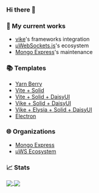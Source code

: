 ### Hi there 👋

<!--
**rtritto/rtritto** is a ✨ _special_ ✨ repository because its `README.md` (this file) appears on your GitHub profile.

Here are some ideas to get you started:

- 🔭 I’m currently working on ...
- 🌱 I’m currently learning ...
- 👯 I’m looking to collaborate on ...
- 🤔 I’m looking for help with ...
- 💬 Ask me about ...
- 📫 How to reach me: ...
- 😄 Pronouns: ...
- ⚡ Fun fact: ...
-->

### 🔭 My current works
- [vike](https://github.com/vikejs/vike)'s frameworks integration
- [µWebSockets.js](https://github.com/uNetworking/uWebSockets.js)'s ecosystem
- [Mongo Express](https://github.com/mongo-express/mongo-express)'s maintenance

### 📚 Templates
- [Yarn Berry](https://github.com/rtritto/template-yarn-berry)
- [Vite + Solid](https://github.com/rtritto/template-vite-solid)
- [Vite + Solid + DaisyUI](https://github.com/rtritto/template-vite-solid-daisyui)
- [Vike + Solid + DaisyUI](https://github.com/rtritto/template-vike-solid-daisyui)
- [Vike + Elysia + Solid + DaisyUI](https://github.com/rtritto/template-vike-elysia-solid-daisyui)
- [Electron](https://github.com/rtritto/template-electron-vite)

### 🌐 Organizations
- [Mongo Express](https://github.com/mongo-express)
- [µWS Ecosystem](https://github.com/uws-ecosystem)

### 📈 Stats
<a href="https://github.com/anuraghazra/github-readme-stats">
  <img align="center" src="https://github-readme-stats.vercel.app/api?username=rtritto&theme=tokyonight" />
</a>
<a href="https://github.com/anuraghazra/anuraghazra.github.io">
  <img align="center" src="https://github-readme-stats.vercel.app/api/top-langs/?username=rtritto&layout=compact&theme=tokyonight" />
</a>
